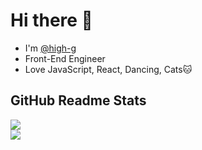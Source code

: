 
# Hi there 👋

- I'm [@high-g](https://twitter.com/high_g_engineer)
- Front-End Engineer
- Love JavaScript, React, Dancing, Cats🐱

## GitHub Readme Stats

![](https://github-readme-stats.vercel.app/api?username=high-g&count_private=true)  
![](https://github-readme-stats.vercel.app/api/top-langs/?username=high-g)
